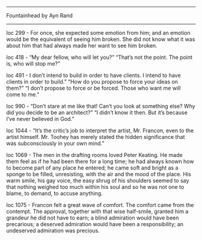 ______________________________

  Fountainhead
  by Ayn Rand
______________________________

 loc 299 - For once, she expected some emotion from him; and an emotion would be the equivalent of seeing him broken. She did not know what it was about him that had always made her want to see him broken.

 loc 418 - “My dear fellow, who will let you?” “That’s not the point. The point is, who will stop me?”

 loc 491 - I don’t intend to build in order to have clients. I intend to have clients in order to build.” “How do you propose to force your ideas on them?” “I don’t propose to force or be forced. Those who want me will come to me.”

 loc 990 - “Don’t stare at me like that! Can’t you look at something else? Why did you decide to be an architect?” “I didn’t know it then. But it’s because I’ve never believed in God.”

 loc 1044 - “It’s the critic’s job to interpret the artist, Mr. Francon, even to the artist himself. Mr. Toohey has merely stated the hidden significance that was subconsciously in your own mind.”

 loc 1069 - The men in the drafting rooms loved Peter Keating. He made them feel as if he had been there for a long time; he had always known how to become part of any place he entered; he came soft and bright as a sponge to be filled, unresisting, with the air and the mood of the place. His warm smile, his gay voice, the easy shrug of his shoulders seemed to say that nothing weighed too much within his soul and so he was not one to blame, to demand, to accuse anything.

 loc 1075 - Francon felt a great wave of comfort. The comfort came from the contempt. The approval, together with that wise half-smile, granted him a grandeur he did not have to earn; a blind admiration would have been precarious; a deserved admiration would have been a responsibility; an undeserved admiration was precious.

